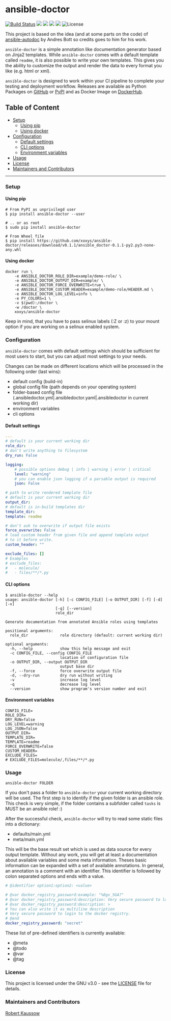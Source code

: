 # ansible-doctor

[![Build Status](https://cloud.drone.io/api/badges/xoxys/ansible-doctor/status.svg)](https://cloud.drone.io/xoxys/ansible-doctor)
[![](https://images.microbadger.com/badges/image/xoxys/ansible-doctor.svg)](https://microbadger.com/images/xoxys/ansible-doctor "Get your own image badge on microbadger.com")
[![](https://img.shields.io/pypi/pyversions/ansible-doctor.svg)](https://pypi.org/project/ansible-doctor/)
[![](https://img.shields.io/pypi/status/ansible-doctor.svg)](https://pypi.org/project/ansible-doctor/)
[![](https://img.shields.io/pypi/v/ansible-doctor.svg)](https://pypi.org/project/ansible-doctor/)
![License](https://img.shields.io/github/license/xoxys/ansible-doctor)

This project is based on the idea (and at some parts on the code) of [ansible-autodoc](https://github.com/AndresBott/ansible-autodoc) by Andres Bott so credits goes to him for his work.

`ansible-doctor` is a simple annotation like documentation generator based on Jinja2 templates. While `ansible-doctor` comes with a default template called `readme`, it is also possible to write your own templates. This gives you the ability to customize the output and render the data to every format you like (e.g. html or xml).

`ansible-doctor` is designed to work within your CI pipeline to complete your testing and deployment workflow. Releases are available as Python Packages on [GitHub](https://github.com/xoxys/ansible-doctor/releases) or [PyPI](https://pypi.org/project/ansible-doctor/) and as Docker Image on [DockerHub](https://hub.docker.com/r/xoxys/ansible-doctor).

## Table of Content

* [Setup](#Setup)
  * [Using pip](#Using-pip)
  * [Using docker](#Using-docker)
* [Configuration](#Configuration)
  * [Default settings](#Default-settings)
  * [CLI options](#CLI-options)
  * [Environment variables](#Environment-variables)
* [Usage](#Usage)
* [License](#License)
* [Maintainers and Contributors](#Maintainers-and-Contributors)

---

### Setup

#### Using pip

```Shell
# From PyPI as unprivilegd user
$ pip install ansible-doctor --user

# .. or as root
$ sudo pip install ansible-doctor

# From Wheel file
$ pip install https://github.com/xoxys/ansible-doctor/releases/download/v0.1.1/ansible_doctor-0.1.1-py2.py3-none-any.whl
```

#### Using docker

```Shell
docker run \
    -e ANSIBLE_DOCTOR_ROLE_DIR=example/demo-role/ \
    -e ANSIBLE_DOCTOR_OUTPUT_DIR=example/ \
    -e ANSIBLE_DOCTOR_FORCE_OVERWRITE=true \
    -e ANSIBLE_DOCTOR_CUSTOM_HEADER=example/demo-role/HEADER.md \
    -e ANSIBLE_DOCTOR_LOG_LEVEL=info \
    -e PY_COLORS=1 \
    -v $(pwd):/doctor \
    -w /doctor \
    xoxys/ansible-doctor
```

Keep in mind, that you have to pass selinux labels (:Z or :z) to your mount option if you are working on a selinux enabled system.

### Configuration

`ansible-doctor` comes with default settings which should be sufficient for most users to start, but you can adjust most settings to your needs.

Changes can be made on different locations which will be processed in the following order (last wins):

* default config (build-in)
* global config file (path depends on your operating system)
* folder-based config file (.ansibledoctor.yml|.ansibledoctor.yaml|.ansibledoctor in current working dir)
* environment variables
* cli options

#### Default settings

```YAML
---
# default is your current working dir
role_dir:
# don't write anything to filesystem
dry_run: False

logging:
    # possible options debug | info | warning | error | critical
    level: "warning"
    # you can enable json logging if a parsable output is required
    json: False

# path to write rendered template file
# default is your current working dir
output_dir:
# default is in-build templates dir
template_dir:
template: readme

# don't ask to overwrite if output file exists
force_overwrite: False
# load custom header from given file and append template output
# to it before write.
custom_header: ""

exclude_files: []
# Examples
# exclude_files:
#   - molecule/
#   - files/**/*.py
```

#### CLI options

```Shell
$ ansible-doctor --help
usage: ansible-doctor [-h] [-c CONFIG_FILE] [-o OUTPUT_DIR] [-f] [-d] [-v]
                      [-q] [--version]
                      role_dir

Generate documentation from annotated Ansible roles using templates

positional arguments:
  role_dir              role directory (default: current working dir)

optional arguments:
  -h, --help            show this help message and exit
  -c CONFIG_FILE, --config CONFIG_FILE
                        location of configuration file
  -o OUTPUT_DIR, --output OUTPUT_DIR
                        output base dir
  -f, --force           force overwrite output file
  -d, --dry-run         dry run without writing
  -v                    increase log level
  -q                    decrease log level
  --version             show program's version number and exit
```

#### Environment variables

```Shell
CONFIG_FILE=
ROLE_DIR=
DRY_RUN=false
LOG_LEVEL=warning
LOG_JSON=false
OUTPUT_DIR=
TEMPLATE_DIR=
TEMPLATE=readme
FORCE_OVERWRITE=false
CUSTOM_HEADER=
EXCLUDE_FILES=
# EXCLUDE_FILES=molecule/,files/**/*.py
```

### Usage

```Shell
ansible-doctor FOLDER
```

If you don't pass a folder to `ansible-doctor` your current working directory will be used. The first step is to identify if the given folder is an ansible role. This check is very simple, if the folder contains a subfolder called `tasks` is MUST be an ansible role! :)

After the successful check, `ansible-doctor` will try to read some static files into a dictionary:

* defaults/main.yml
* meta/main.yml

This will be the base result set which is used as data source for every output template. Without any work, you will get at least a documentation about available variables and some meta information. Theses basic information can be expanded with a set of available annotations. In general, an annotation is a comment with an identifier. This identifier is followed by colon separated options and ends with a value.

```Yaml
# @identifier option1:option2: <value>

# @var docker_registry_password:example: "%8gv_5GA?"
# @var docker_registry_password:description: Very secure password to login to the docker registry
# @var docker_registry_password:description: >
# You can also write it as multiline description
# Very secure password to login to the docker registry.
# @end
docker_registry_password: "secret"
```

These list of pre-defined identifiers is currently available:

* @meta
* @todo
* @var
* @tag

### License

This project is licensed under the GNU v3.0 - see the [LICENSE](https://github.com/xoxys/ansible-doctor/blob/master/LICENSE) file for details.

### Maintainers and Contributors

[Robert Kaussow](https://github.com/xoxys)

